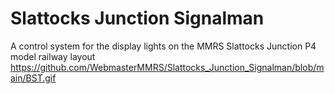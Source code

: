 # Slattocks Junction Signalman
A control system for the display lights on the MMRS Slattocks Junction P4 model railway layout
https://github.com/WebmasterMMRS/Slattocks_Junction_Signalman/blob/main/BST.gif
